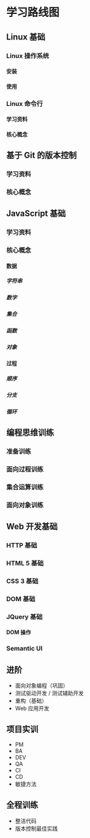 # 学习路线图

## Linux 基础

### Linux 操作系统

#### 安装

#### 使用

### Linux 命令行

#### 学习资料

#### 核心概念

## 基于 Git 的版本控制

### 学习资料

### 核心概念

## JavaScript 基础

### 学习资料

### 核心概念

#### 数据

##### 字符串

##### 数字

##### 集合

##### 函数

##### 对象

#### 过程

##### 顺序

##### 分支

##### 循环

## 编程思维训练

### 准备训练

### 面向过程训练

### 集合运算训练

### 面向对象训练

## Web 开发基础

### HTTP 基础

### HTML 5 基础

### CSS 3 基础

### DOM 基础

### JQuery 基础

#### DOM 操作

### Semantic UI

## 进阶

- 面向对象编程（巩固）
- 测试驱动开发 / 测试辅助开发
- 重构（基础）
- Web 应用开发

## 项目实训

- PM
- BA
- DEV
- QA
- CI
- CD
- 敏捷方法

## 全程训练

- 整洁代码
- 版本控制最佳实践